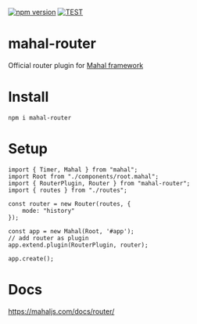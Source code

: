 [![npm version](https://badge.fury.io/js/mahal-router.svg)](https://badge.fury.io/js/mahal-router)
[![TEST](https://github.com/ujjwalguptaofficial/mahal-router/actions/workflows/test.yml/badge.svg)](https://github.com/ujjwalguptaofficial/mahal-router/actions/workflows/test.yml)

# mahal-router

Official router plugin for [Mahal framework](https://github.com/ujjwalguptaofficial/mahal)

# Install

```
npm i mahal-router
```

# Setup

```
import { Timer, Mahal } from "mahal";
import Root from "./components/root.mahal";
import { RouterPlugin, Router } from "mahal-router";
import { routes } from "./routes";

const router = new Router(routes, {
    mode: "history"
});

const app = new Mahal(Root, '#app');
// add router as plugin
app.extend.plugin(RouterPlugin, router);

app.create();

```

# Docs

https://mahaljs.com/docs/router/


